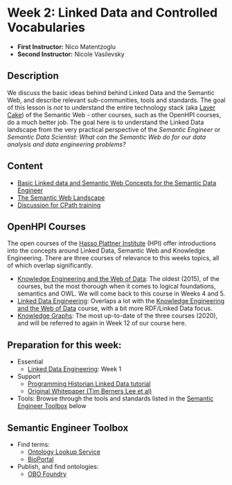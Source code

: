 # Week 2: Linked Data and Controlled Vocabularies

- **First Instructor:** Nico Matentzoglu
- **Second Instructor:** Nicole Vasilevsky

## Description
We discuss the basic ideas behind behind Linked Data and the Semantic Web, and describe relevant sub-communities, tools and standards. The goal of this lesson is _not_ to understand the entire technology stack (aka [Layer Cake](https://en.wikipedia.org/wiki/Semantic_Web_Stack)) of the Semantic Web - other courses, such as the OpenHPI courses, do a much better job. The goal here is to understand the Linked Data landscape from the very practical perspective of the _Semantic Engineer_ or _Semantic Data Scientist_: *What can the Semantic Web do for our data analysis and data engineering problems?*

## Content
- [Basic Linked data and Semantic Web Concepts for the Semantic Data Engineer](linked-data.md)
- [The Semantic Web Landscape](linked-data-landscape.md)
- [Discussion for CPath training](cpath.md)

## OpenHPI Courses

The open courses of the [Hasso Plattner Institute](https://open.hpi.de/) (HPI) offer introductions into the concepts around Linked Data, Semantic Web and Knowledge Engineering. There are three courses of relevance to this weeks topics, all of which overlap significantly.

- [Knowledge Engineering and the Web of Data](https://open.hpi.de/courses/semanticweb2015/overview): The oldest (2015), of the courses, but the most thorough when it comes to logical foundations, semantics and OWL. We will come back to this course in Weeks 4 and 5.
- [Linked Data Engineering](https://open.hpi.de/courses/semanticweb2016/overview): Overlaps a lot with the [Knowledge Engineering and the Web of Data](https://open.hpi.de/courses/semanticweb2015/overview) course, with a bit more RDF/Linked Data focus. 
- [Knowledge Graphs](https://open.hpi.de/courses/knowledgegraphs2020/overview): The most up-to-date of the three courses (2020), and will be referred to again in Week 12 of our course here.

## Preparation for this week:

- Essential
  - [Linked Data Engineering](https://open.hpi.de/courses/semanticweb2016/overview): Week 1
- Support
  - [Programming Historian Linked Data tutorial](https://programminghistorian.org/en/lessons/intro-to-linked-data)
  - [Original Whitepaper (Tim Berners Lee et al)](https://core.ac.uk/download/pdf/207601173.pdf)
- Tools: Browse through the tools and standards listed in the [Semantic Engineer Toolbox](#semantic-engineer-toolbox) below

## Semantic Engineer Toolbox
- Find terms:
  - [Ontology Lookup Service](https://www.ebi.ac.uk/ols/index)
  - [BioPortal](https://bioportal.bioontology.org/)
- Publish, and find ontologies:
  - [OBO Foundry](http://obofoundry.org/)
